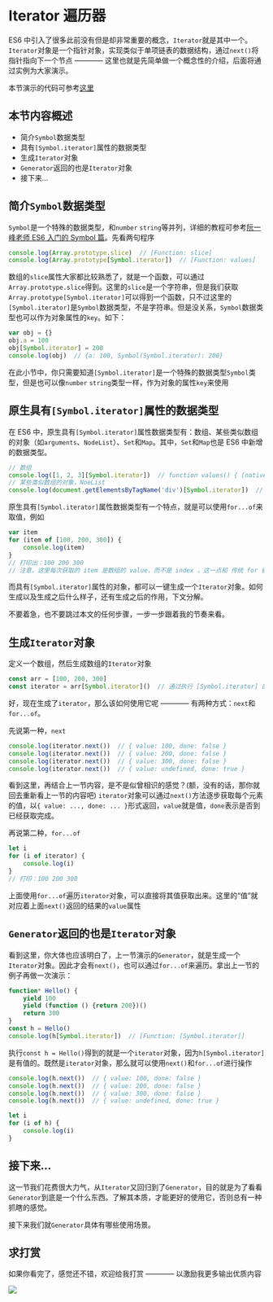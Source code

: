 # Iterator 遍历器

ES6 中引入了很多此前没有但是却非常重要的概念，`Iterator`就是其中一个。`Iterator`对象是一个指针对象，实现类似于单项链表的数据结构，通过`next()`将指针指向下一个节点 ———— 这里也就是先简单做一个概念性的介绍，后面将通过实例为大家演示。

本节演示的代码可参考[这里](./test.js)

## 本节内容概述

- 简介`Symbol`数据类型
- 具有`[Symbol.iterator]`属性的数据类型
- 生成`Iterator`对象
- `Generator`返回的也是`Iterator`对象
- 接下来...

## 简介`Symbol`数据类型

`Symbol`是一个特殊的数据类型，和`number` `string`等并列，详细的教程可参考[阮一峰老师 ES6 入门的 Symbol 篇](http://es6.ruanyifeng.com/#docs/symbol)。先看两句程序

```javascript
console.log(Array.prototype.slice)  // [Function: slice]
console.log(Array.prototype[Symbol.iterator])  // [Function: values]
```

数组的`slice`属性大家都比较熟悉了，就是一个函数，可以通过`Array.prototype.slice`得到。这里的`slice`是一个字符串，但是我们获取`Array.prototype[Symbol.iterator]`可以得到一个函数，只不过这里的`[Symbol.iterator]`是`Symbol`数据类型，不是字符串。但是没关系，`Symbol`数据类型也可以作为对象属性的`key`。如下：

```javascript
var obj = {}
obj.a = 100
obj[Symbol.iterator] = 200
console.log(obj)  // {a: 100, Symbol(Symbol.iterator): 200}
```

在此小节中，你只需要知道`[Symbol.iterator]`是一个特殊的数据类型`Symbol`类型，但是也可以像`number` `string`类型一样，作为对象的属性`key`来使用

## 原生具有`[Symbol.iterator]`属性的数据类型

在 ES6 中，原生具有`[Symbol.iterator]`属性数据类型有：数组、某些类似数组的对象（如`arguments`、`NodeList`）、`Set`和`Map`。其中，`Set`和`Map`也是 ES6 中新增的数据类型。

```javascript
// 数组
console.log([1, 2, 3][Symbol.iterator])  // function values() { [native code] }
// 某些类似数组的对象，NoeList
console.log(document.getElementsByTagName('div')[Symbol.iterator])  // function values() { [native code] }
```

原生具有`[Symbol.iterator]`属性数据类型有一个特点，就是可以使用`for...of`来取值，例如

```javascript
var item
for (item of [100, 200, 300]) {
    console.log(item)
}
// 打印出：100 200 300 
// 注意，这里每次获取的 item 是数组的 value，而不是 index ，这一点和 传统 for 循环以及 for...in 完全不一样
```

而具有`[Symbol.iterator]`属性的对象，都可以一键生成一个`Iterator`对象。如何生成以及生成之后什么样子，还有生成之后的作用，下文分解。

不要着急，也不要跳过本文的任何步骤，一步一步跟着我的节奏来看。

## 生成`Iterator`对象

定义一个数组，然后生成数组的`Iterator`对象

```javascript
const arr = [100, 200, 300]
const iterator = arr[Symbol.iterator]()  // 通过执行 [Symbol.iterator] 的属性值（函数）来返回一个 iterator 对象
```

好，现在生成了`iterator`，那么该如何使用它呢 ———— 有两种方式：`next`和`for...of`。

先说第一种，`next`

```javascript
console.log(iterator.next())  // { value: 100, done: false }
console.log(iterator.next())  // { value: 200, done: false }
console.log(iterator.next())  // { value: 300, done: false }
console.log(iterator.next())  // { value: undefined, done: true }
```

看到这里，再结合上一节内容，是不是似曾相识的感觉？(额，没有的话，那你就回去重新看上一节的内容吧) `iterator`对象可以通过`next()`方法逐步获取每个元素的值，以`{ value: ..., done: ... }`形式返回，`value`就是值，`done`表示是否到已经获取完成。

再说第二种，`for...of`

```javascript
let i
for (i of iterator) {
    console.log(i)
}
// 打印：100 200 300 
```

上面使用`for...of`遍历`iterator`对象，可以直接将其值获取出来。这里的“值”就对应着上面`next()`返回的结果的`value`属性

## `Generator`返回的也是`Iterator`对象

看到这里，你大体也应该明白了，上一节演示的`Generator`，就是生成一个`Iterator`对象。因此才会有`next()`，也可以通过`for...of`来遍历。拿出上一节的例子再做一次演示：

```javascript
function* Hello() {
    yield 100
    yield (function () {return 200})()
    return 300 
}
const h = Hello()
console.log(h[Symbol.iterator])  // [Function: [Symbol.iterator]]
```

执行`const h = Hello()`得到的就是一个`iterator`对象，因为`h[Symbol.iterator]`是有值的。既然是`iterator`对象，那么就可以使用`next()`和`for...of`进行操作

```javascript
console.log(h.next())  // { value: 100, done: false }
console.log(h.next())  // { value: 200, done: false }
console.log(h.next())  // { value: 300, done: false }
console.log(h.next())  // { value: undefined, done: true }

let i
for (i of h) {
    console.log(i)
}
```

## 接下来...

这一节我们花费很大力气，从`Iterator`又回归到了`Generator`，目的就是为了看看`Generator`到底是一个什么东西。了解其本质，才能更好的使用它，否则总有一种抓瞎的感觉。

接下来我们就`Generator`具体有哪些使用场景。

## 求打赏

如果你看完了，感觉还不错，欢迎给我打赏 ———— 以激励我更多输出优质内容

![](http://images2015.cnblogs.com/blog/138012/201702/138012-20170228112237798-1507196643.png)